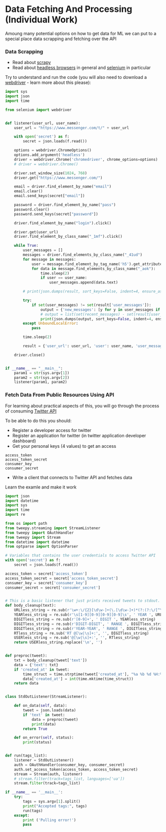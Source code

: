 # Data Fetching And Processing (Individual Work)

Amoung many potential options on how to get data for ML we can put to a special place data scrapping and fetching over the API

### Data Scrapping
* Read about [scrapy](https://scrapy.org/) 
* Read about [headless browsers](https://github.com/dhamaniasad/HeadlessBrowsers) in general and [selenium](https://www.seleniumhq.org/) in particular

Try to understand and run the code (you will also need to download a [webdriver](https://www.seleniumhq.org/projects/webdriver/) - learn more about this please):
```python
import sys
import json
import time

from selenium import webdriver


def listener(user_url, user_name):
    user_url = "https://www.messenger.com/t/" + user_url

    with open('secret') as f:
        secret = json.loads(f.read())

    options = webdriver.ChromeOptions()
    options.add_argument('headless')
    driver = webdriver.Chrome('chromedriver', chrome_options=options)
    # driver = webdriver.Chrome()

    driver.set_window_size(1024, 768)
    driver.get("https://www.messenger.com/")

    email = driver.find_element_by_name("email")
    email.clear()
    email.send_keys(secret["email"])

    password = driver.find_element_by_name("pass")
    password.clear()
    password.send_keys(secret["password"])

    driver.find_element_by_name("login").click()

    driver.get(user_url)
    driver.find_element_by_class_name("_1mf").click()

    while True:
        user_messages = []
        messages = driver.find_elements_by_class_name("_41ud")
        for message in messages:
            user = message.find_element_by_tag_name('h5').get_attribute('aria-label')
            for data in message.find_elements_by_class_name("_aok"):
                time.sleep(2)
                if user == user_name:
                    user_messages.append(data.text)

        # print(json.dumps(result, sort_keys=False, indent=4, ensure_ascii=False, separators=(',', ': ')))

        try:
            if set(user_messages) != set(result['user_messages']):
                output = {'new_messages': [y for y in user_messages if y not in result['user_messages']]}
                # output = list(set(recent_messages) - set(result[user_check]))
                print(json.dumps(output, sort_keys=False, indent=4, ensure_ascii=False, separators=(',', ': ')))
        except UnboundLocalError:
            pass

        time.sleep(2)

        result = {'user_url': user_url, 'user': user_name, 'user_messages': user_messages}

    driver.close()


if __name__ == "__main__":
    param1 = str(sys.argv[1])
    param2 = str(sys.argv[2])
    listener(param1, param2)
```


### Fetch Data From Public Resources Using API
For learning about practical aspects of this, you will go through the process of consuming [Twitter API](https://developer.twitter.com/)

To be able to do this you should:
* Register a developer access for twitter
* Register an application for twitter (in twitter application developer dashboard)
* Get your personal keys (4 values) to get an access 

```
access_token
access_token_secret
consumer_key
consumer_secret
```
* Write a client that connects to Twitter API and fetches data

Learn the examle and make it work
```python
import json
import datetime
import sys
import time
import re

from os import path
from tweepy.streaming import StreamListener
from tweepy import OAuthHandler
from tweepy import Stream
from datetime import datetime
from optparse import OptionParser

# Variables that contains the user credentials to access Twitter API
with open('secret') as f:
    secret = json.loads(f.read())

access_token = secret['access_token']
access_token_secret = secret['access_token_secret']
consumer_key = secret['consumer_key']
consumer_secret = secret['consumer_secret']


# This is a basic listener that just prints received tweets to stdout.
def body_cleanup(text):
    URLless_string = re.sub(r'\w+:\/{2}[\d\w-]+(\.[\d\w-]+)*(?:(?:\/[^\s/]*))*', ' URL ', text)
    YEARless_string = re.sub(r'\s[1-9][0-9][0-9][0-9]\s', ' YEAR ', URLless_string)
    DIGITless_string = re.sub(r'[0-9]+', ' DIGIT ', YEARless_string)
    DIGITless_string = re.sub(r'DIGIT-DIGIT', ' RANGE ', DIGITless_string)
    DIGITless_string = re.sub(r'YEAR-YEAR', ' RANGE ', DIGITless_string)
    RTless_string = re.sub('RT @[\w|\s]+:', '', DIGITless_string)
    USERless_string = re.sub('@[\w|\s]+:', '', RTless_string)
    return USERless_string.replace('\n', '')


def preproc(tweet):
    txt = body_cleanup(tweet['text'])
    data = {'text': txt}
    if 'created_at' in tweet:
        time_struct = time.strptime(tweet['created_at'], "%a %b %d %H:%M:%S +0000 %Y")
        data['created_at'] = int(time.mktime(time_struct))
    return data


class StdOutListener(StreamListener):

    def on_data(self, data):
        tweet = json.loads(data)
        if 'text' in tweet:
            data = preproc(tweet)
            print(data)
        return True

    def on_error(self, status):
        print(status)


def run(tags_list):
    listener = StdOutListener()
    auth = OAuthHandler(consumer_key, consumer_secret)
    auth.set_access_token(access_token, access_token_secret)
    stream = Stream(auth, listener)
    # stream.filter(track=tags_list, languages=['ua'])
    stream.filter(track=tags_list)

if __name__ == '__main__':
    try:
        tags = sys.argv[1].split()
        print("Accepted tags:", tags)
        run(tags)
    except:
        print ('Pulling error!')
        pass
```

